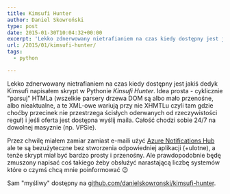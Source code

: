 ```yaml
---
title: Kimsufi Hunter
author: Daniel Skowroński
type: post
date: 2015-01-30T10:04:32+00:00
excerpt: 'Lekko zdnerwowany nietrafianiem na czas kiedy dostępny jest jakiś dedyk Kimsufi napisałem skrypt w Pythonie <i>Kinsufi Hunter</i>. Idea prosta - cyklicznie &quot;parsuj&quot; HTMLa i jeśli oferta jest dostępna wyślij maila. Całość chodzi sobie 24/7 na dowolnej masyznie (np. VPSie).'
url: /2015/01/kimsufi-hunter/
tags:
  - python

---
```

Lekko zdnerwowany nietrafianiem na czas kiedy dostępny jest jakiś dedyk Kimsufi napisałem skrypt w Pythonie _Kinsufi Hunter_. Idea prosta - cyklicznie "parsuj" HTMLa (wszelkie parsery drzewa DOM są albo mało przenośne, albo nieaktualne, a te XML-owe wariują przy nie XHMTLu czyli tam gdzie choćby przecinek nie przestrzega ścisłych oderwanych od rzeczywistości reguł) i jeśli oferta jest dostępna wyślij maila. Całość chodzi sobie 24/7 na dowolnej masyznie (np. VPSie).

Przez chwilę miałem zamiar zamiast e-maili użyć [Azure Notifications Hub][1] ale te są bezużyteczne bez stworzenia odpowiedniej aplikacji (+ulotne), a tenże skrypt miał być bardzo prosty i przenośny. Ale prawdopodobnie będę zmuszony napisać coś takiego żeby obsłużyć narastającą liczbę systemów które o czymś chcą mnie poinformować 😉

Sam "myśliwy" dostępny na [github.com/danielskowronski/kimsufi-hunter][2].

 [1]: http://azure.microsoft.com/en-us/documentation/services/notification-hubs/
 [2]: https://github.com/danielskowronski/kimsufi-hunter
